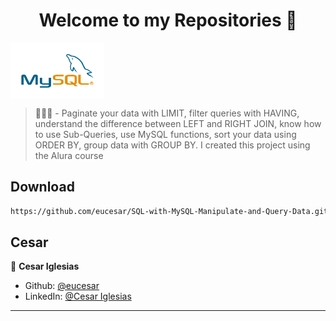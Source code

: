 <h1 align="center">Welcome to my Repositories 🤝</h1>
<p>
  <img align="center" alt="mysql" height="90" width="150" src="./mysql.png">
</p>

> 🌱👨‍💻 - Paginate your data with LIMIT, filter queries with HAVING, understand the difference between LEFT and RIGHT JOIN, know how to use Sub-Queries, use MySQL functions, sort your data using ORDER BY, group data with GROUP BY. I created this project using the Alura course

## Download

```sh
https://github.com/eucesar/SQL-with-MySQL-Manipulate-and-Query-Data.git
```

## Cesar

👤 **Cesar Iglesias**

* Github: [@eucesar](https://github.com/eucesar)
* LinkedIn: [@Cesar Iglesias](https://www.linkedin.com/in/cesar-iglesias-tecnologia/)

***
